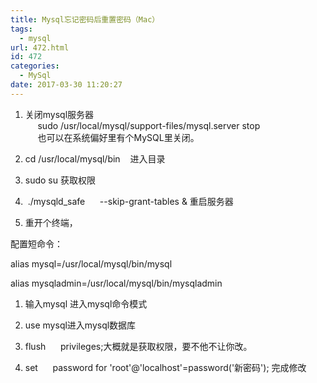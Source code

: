 ```yaml
---
title: Mysql忘记密码后重置密码（Mac）
tags:
  - mysql
url: 472.html
id: 472
categories:
  - MySql
date: 2017-03-30 11:20:27
---
```


1.  关闭mysql服务器  
         sudo /usr/local/mysql/support-files/mysql.server stop  
         也可以在系统偏好里有个MySQL里关闭。
    
2.  cd /usr/local/mysql/bin    进入目录
    
3.  sudo su 获取权限
    
4.   ./mysqld_safe      --skip-grant-tables & 重启服务器
    
5.  重开个终端，
    

配置短命令：

alias mysql=/usr/local/mysql/bin/mysql

alias mysqladmin=/usr/local/mysql/bin/mysqladmin

1.  输入mysql 进入mysql命令模式
    
2.  use mysql进入mysql数据库
    
3.  flush      privileges;大概就是获取权限，要不他不让你改。
    
4.  set      password for 'root'@'localhost'=password('新密码'); 完成修改